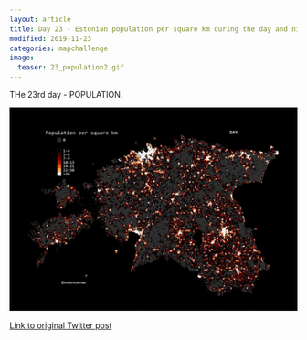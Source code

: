 ```yaml
---
layout: article
title: Day 23 - Estonian population per square km during the day and night
modified: 2019-11-23
categories: mapchallenge
image:
  teaser: 23_population2.gif
---
```


THe 23rd day - POPULATION.

![image of day 23 post](../../images/23_population2.gif)

[Link to original Twitter post](https://twitter.com/evelynuuemaa/status/1198163135544397824)
